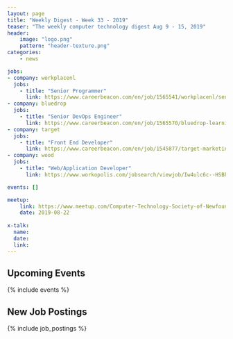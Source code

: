 ```yaml
---
layout: page
title: "Weekly Digest - Week 33 - 2019"
teaser: "The weekly computer technology digest Aug 9 - 15, 2019"
header:
    image: "logo.png"
    pattern: "header-texture.png"
categories:
    - news

jobs:
- company: workplacenl
  jobs:
    - title: "Senior Programmer"
      link: https://www.careerbeacon.com/en/job/1565541/workplacenl/senior-programmer/st-john-s
- company: bluedrop
  jobs:
    - title: "Senior DevOps Engineer"
      link: https://www.careerbeacon.com/en/job/1565570/bluedrop-learning-networks/senior-devops-engineer/st-john-s
- company: target
  jobs:
    - title: "Front End Developer"
      link: https://www.careerbeacon.com/en/job/1545877/target-marketing-communications-inc/front-end-developer/st-john-s
- company: wood
  jobs:
    - title: "Web/Application Developer"
      link: https://www.workopolis.com/jobsearch/viewjob/Iw4ulc6c--HSBkR14xSoDiwOgUdlNvB_6bymfci39M0ObGacjl1oIQ

events: []

meetup:
    link: https://www.meetup.com/Computer-Technology-Society-of-Newfoundland-and-Labrador/events/rpdzmpyzlbdc/
    date: 2019-08-22
  
x-talk:
  name:
  date: 
  link: 
---
```


## Upcoming Events
{% include events %}

## New Job Postings
{% include job_postings %}
